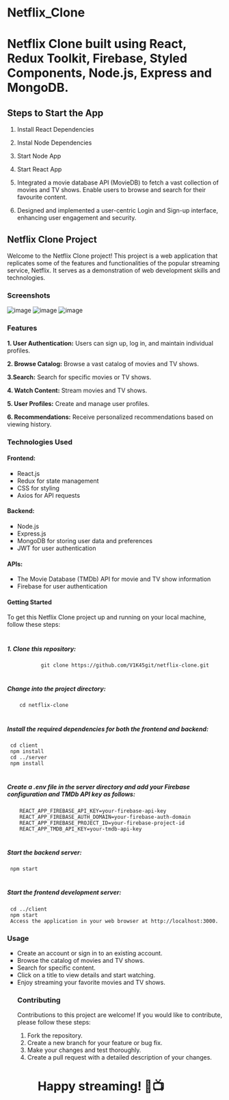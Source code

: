 # Netflix_Clone
<h1>Netflix Clone built using React, Redux Toolkit, Firebase, Styled Components, Node.js, Express and MongoDB.</h1>
<h2>Steps to Start the App</h2>

1. Install React Dependencies

2. Instal Node Dependencies

3. Start Node App

4. Start React App

5. Integrated a movie database API (MovieDB) to fetch a vast collection of movies and TV shows. Enable users to browse and search for their favourite content.

6. Designed and implemented a user-centric Login and Sign-up interface, enhancing user engagement and security.

<h2>Netflix Clone Project</h2>
Welcome to the Netflix Clone project! This project is a web application that replicates some of the features and functionalities of the popular streaming service, Netflix. It serves as a demonstration of web development skills and technologies.
<h3> Screenshots</h3>

![image](https://github.com/Shivani917999/Netflix_Clone/assets/157983164/fc847bce-ca8f-4d3f-98e4-3bc4b2a5fb52)
![image](https://github.com/Shivani917999/Netflix_Clone/assets/157983164/7dcd925f-4831-4476-8227-51d3f4b5a2a5)
![image](https://github.com/Shivani917999/Netflix_Clone/assets/157983164/be0514bc-ea02-4de3-97fa-82a3d24d6b0d)


<h3>Features</h3>
<p><b>1. User Authentication:</b> Users can sign up, log in, and maintain individual profiles.</p>
<p><b>2. Browse Catalog:</b> Browse a vast catalog of movies and TV shows.</p>
<p><b>3.Search:</b> Search for specific movies or TV shows.</p>
<p><b>4. Watch Content:</b> Stream movies and TV shows.</p>
<p><b>5. User Profiles:</b> Create and manage user profiles.</p>
<p><b>6. Recommendations:</b> Receive personalized recommendations based on viewing history.</p>

<h3>Technologies Used</h3>

<h4>Frontend:</h4>
<ul style="list-style-type: square;"> 
<li> React.js</li>
<li>Redux for state management</li>
<li>CSS for styling</li>
<li>Axios for API requests</li>
</ul>

<h4>Backend:</h4>
<ul style="list-style-type: square;"> 
<li>Node.js</li>
<li>Express.js</li>
<li>MongoDB for storing user data and preferences</li>
<li>JWT for user authentication</li>
</ul>

<h4> APIs:</h4>
<ul style="list-style-type: square;"> 
<li>The Movie Database (TMDb) API for movie and TV show information</li>
<li>Firebase for user authentication</li>
  </ul>
  
<h4>Getting Started</h4>
<p>To get this Netflix Clone project up and running on your local machine, follow these steps:</p>

# <h5> 1. Clone this repository:</h5>
               git clone https://github.com/V1K45git/netflix-clone.git
               
# <h5>Change into the project directory:</h5>
        cd netflix-clone
        
# <h5> Install the required dependencies for both the frontend and backend:</h5>
     cd client
     npm install
     cd ../server
     npm install

# <h5>Create a .env file in the server directory and add your Firebase configuration and TMDb API key as follows:</h5>
        REACT_APP_FIREBASE_API_KEY=your-firebase-api-key
        REACT_APP_FIREBASE_AUTH_DOMAIN=your-firebase-auth-domain
        REACT_APP_FIREBASE_PROJECT_ID=your-firebase-project-id
        REACT_APP_TMDB_API_KEY=your-tmdb-api-key
        
# <h5> Start the backend server:</h5>
     npm start
# <h5> Start the frontend development server:</h5> 
     cd ../client
     npm start
     Access the application in your web browser at http://localhost:3000.

<h3> Usage</h3>
<ul style="list-style-type: square;"> 
<li>Create an account or sign in to an existing account.</li>
<li>Browse the catalog of movies and TV shows.</li>
<li>Search for specific content.</li>
<li>Click on a title to view details and start watching.</li>
<li>Enjoy streaming your favorite movies and TV shows.</li>
  
<h3>Contributing</h3>
<p> Contributions to this project are welcome! If you would like to contribute, please follow these steps:</p>
<ol>
<li>Fork the repository.</li>
<li>Create a new branch for your feature or bug fix.</li>
<li>Make your changes and test thoroughly.</li>
<li>Create a pull request with a detailed description of your changes.</li>
<ol>

  
# <p> </b>Happy streaming! 🍿📺</b></p>



